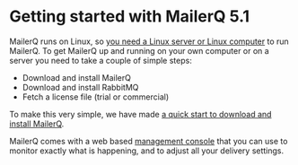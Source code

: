 # Getting started with MailerQ 5.1

MailerQ runs on Linux, so [you need a Linux server or Linux computer](system-dependencies) to run 
MailerQ. To get MailerQ up and running on your own computer or on a server you
need to take a couple of simple steps:

* Download and install MailerQ
* Download and install RabbitMQ
* Fetch a license file (trial or commercial)

To make this very simple, we have made
[a quick start to download and install MailerQ](../../download).

MailerQ comes with a web based [management console](management-console)
that you can use to monitor exactly what is happening, and to adjust all
your delivery settings.
